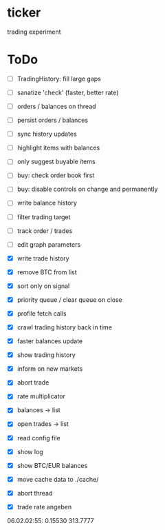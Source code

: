 # ticker
trading experiment


ToDo
====

- [ ] TradingHistory: fill large gaps
- [ ] sanatize 'check' (faster, better rate)
- [ ] orders / balances on thread
- [ ] persist orders / balances
- [ ] sync history updates
- [ ] highlight items with balances
- [ ] only suggest buyable items
- [ ] buy: check order book first
- [ ] buy: disable controls on change and permanently

- [ ] write balance history
- [ ] filter trading target
- [ ] track order / trades
- [ ] edit graph parameters

- [x] write trade history
- [x] remove BTC from list
- [x] sort only on signal
- [x] priority queue / clear queue on close
- [x] profile fetch calls
- [x] crawl trading history back in time
- [x] faster balances update
- [x] show trading history
- [x] inform on new markets
- [x] abort trade
- [x] rate multiplicator
- [x] balances -> list
- [x] open trades -> list
- [x] read config file
- [x] show log
- [x] show BTC/EUR balances
- [x] move cache data to ./cache/
- [x] abort thread
- [x] trade rate angeben


06.02.02:55: 0.15530 313.7777